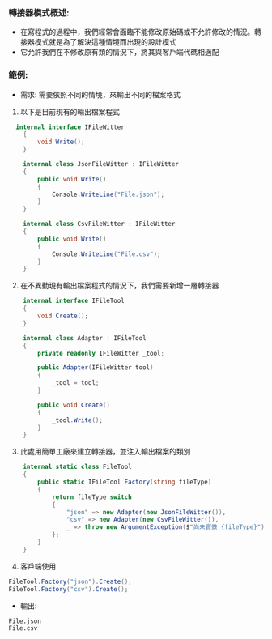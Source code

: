 ### 轉接器模式概述:
- 在寫程式的過程中，我們經常會面臨不能修改原始碼或不允許修改的情況。轉接器模式就是為了解決這種情境而出現的設計模式
- 它允許我們在不修改原有類的情況下，將其與客戶端代碼相適配

### 範例:
- 需求: 需要依照不同的情境，來輸出不同的檔案格式
1. 以下是目前現有的輸出檔案程式
```csharp
  internal interface IFileWitter
    {
        void Write();
    }

    internal class JsonFileWitter : IFileWitter
    {
        public void Write()
        {
            Console.WriteLine("File.json");
        }
    }

    internal class CsvFileWitter : IFileWitter
    {
        public void Write()
        {
            Console.WriteLine("File.csv");
        }
    }
```

2. 在不異動現有輸出檔案程式的情況下，我們需要新增一層轉接器
```csharp
    internal interface IFileTool
    {
        void Create();
    }

    internal class Adapter : IFileTool
    {
        private readonly IFileWitter _tool;

        public Adapter(IFileWitter tool)
        {
            _tool = tool;
        }

        public void Create()
        {
            _tool.Write();
        }
    }
```
3. 此處用簡單工廠來建立轉接器，並注入輸出檔案的類別
```csharp
    internal static class FileTool
    {
        public static IFileTool Factory(string fileType)
        {
            return fileType switch
            {
                "json" => new Adapter(new JsonFileWitter()),
                "csv" => new Adapter(new CsvFileWitter()),
                _ => throw new ArgumentException($"尚未實做 {fileType}"),
            };
        }
    }
```
4. 客戶端使用
```csharp
FileTool.Factory("json").Create();
FileTool.Factory("csv").Create();
```
- 輸出:
```text
File.json
File.csv
```
